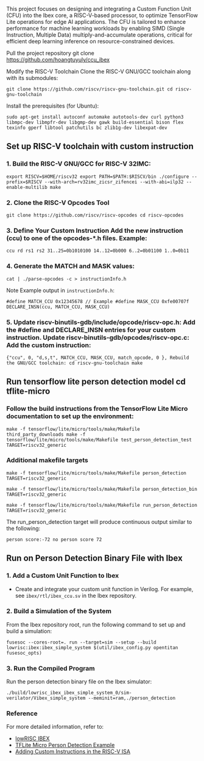 This project focuses on designing and integrating a Custom Function Unit (CFU) into the Ibex core, a RISC-V-based processor, to optimize TensorFlow Lite operations for edge AI applications. The CFU is tailored to enhance performance for machine learning workloads by enabling SIMD (Single Instruction, Multiple Data) multiply-and-accumulate operations, critical for efficient deep learning inference on resource-constrained devices.

Pull the project repository git clone https://github.com/hoangtuyuly/ccu_ibex

Modify the RISC-V Toolchain Clone the RISC-V GNU/GCC toolchain along with its submodules: 
```
git clone https://github.com/riscv/riscv-gnu-toolchain.git cd riscv-gnu-toolchain
```

Install the prerequisites (for Ubuntu): 
```
sudo apt-get install autoconf automake autotools-dev curl python3 libmpc-dev libmpfr-dev libgmp-dev gawk build-essential bison flex texinfo gperf libtool patchutils bc zlib1g-dev libexpat-dev
```

## Set up RISC-V toolchain with custom instruction
### 1. Build the RISC-V GNU/GCC for RISC-V 32IMC: 
```
export RISCV=$HOME/riscv32 export PATH=$PATH:$RISCV/bin ./configure --prefix=$RISCV --with-arch=rv32imc_zicsr_zifencei --with-abi=ilp32 --enable-multilib make
```

### 2. Clone the RISC-V Opcodes Tool 
```
git clone https://github.com/riscv/riscv-opcodes cd riscv-opcodes
```

### 3. Define Your Custom Instruction Add the new instruction (ccu) to one of the opcodes-*.h files. Example: 
```
ccu rd rs1 rs2 31..25=0b1010100 14..12=0b000 6..2=0b01100 1..0=0b11
```

### 4. Generate the MATCH and MASK values: 
```
cat | ./parse-opcodes -c > instructionInfo.h
```
Note Example output in `instructionInfo.h`:
```
#define MATCH_CCU 0x12345678 // Example #define MASK_CCU 0xfe00707f DECLARE_INSN(ccu, MATCH_CCU, MASK_CCU)
```

### 5. Update riscv-binutils-gdb/include/opcode/riscv-opc.h: Add the #define and DECLARE_INSN entries for your custom instruction. Update riscv-binutils-gdb/opcodes/riscv-opc.c: Add the custom instruction: 
```
{"ccu", 0, "d,s,t", MATCH_CCU, MASK_CCU, match_opcode, 0 }, Rebuild the GNU/GCC toolchain: cd riscv-gnu-toolchain make
```

## Run tensorflow lite person detection model cd tflite-micro

### Follow the build instructions from the TensorFlow Lite Micro documentation to set up the environment: 
```
make -f tensorflow/lite/micro/tools/make/Makefile third_party_downloads make -f tensorflow/lite/micro/tools/make/Makefile test_person_detection_test TARGET=riscv32_generic
```

### Additional makefile targets 
```
make -f tensorflow/lite/micro/tools/make/Makefile person_detection TARGET=riscv32_generic
```
```
make -f tensorflow/lite/micro/tools/make/Makefile person_detection_bin TARGET=riscv32_generic
```
```
make -f tensorflow/lite/micro/tools/make/Makefile run_person_detection TARGET=riscv32_generic
```

The run_person_detection target will produce continuous output similar to the following: 
```
person score:-72 no person score 72
```

## Run on Person Detection Binary File with Ibex

### 1. Add a Custom Unit Function to Ibex

- Create and integrate your custom unit function in Verilog. For example, see `ibex/rtl/ibex_ccu.sv` in the Ibex repository.

### 2. Build a Simulation of the System

From the Ibex repository root, run the following command to set up and build a simulation:

```
fusesoc --cores-root=. run --target=sim --setup --build
lowrisc:ibex:ibex_simple_system $(util/ibex_config.py opentitan fusesoc_opts)
```

### 3. Run the Compiled Program

Run the person detection binary file on the Ibex simulator:

```
./build/lowrisc_ibex_ibex_simple_system_0/sim-verilator/Vibex_simple_system --meminit=ram,./person_detection
```

### Reference

For more detailed information, refer to:

- [lowRISC IBEX](https://github.com/lowRISC/ibex/tree/master/examples/simple_system)
- [TFLite Micro Person Detection Example](https://github.com/tensorflow/tflite-micro/tree/main/tensorflow/lite/micro/examples/person_detection)
- [Adding Custom Instructions in the RISC-V ISA](https://hsandid.github.io/posts/risc-v-custom-instruction/)


